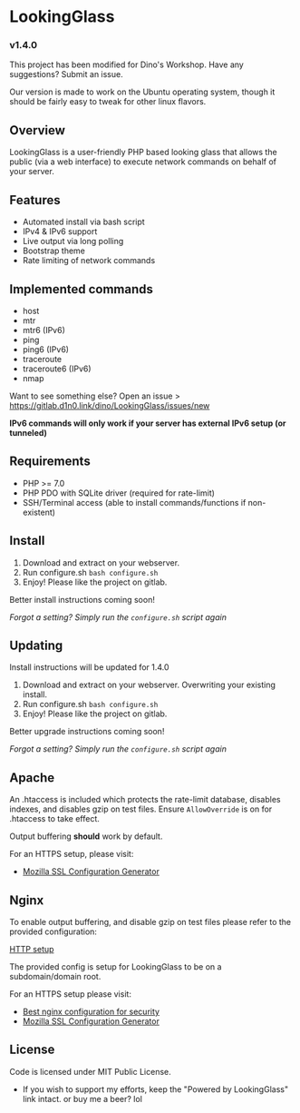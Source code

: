# LookingGlass
### v1.4.0

This project has been modified for Dino's Workshop. Have any suggestions? Submit an issue.

Our version is made to work on the Ubuntu operating system, though it should be fairly easy
to tweak for other linux flavors.

## Overview

LookingGlass is a user-friendly PHP based looking glass that allows the public (via a web interface)
to execute network commands on behalf of your server.

## Features

* Automated install via bash script
* IPv4 & IPv6 support
* Live output via long polling
* Bootstrap theme
* Rate limiting of network commands

## Implemented commands

* host
* mtr
* mtr6 (IPv6)
* ping
* ping6 (IPv6)
* traceroute
* traceroute6 (IPv6)
* nmap

Want to see something else? Open an issue > https://gitlab.d1n0.link/dino/LookingGlass/issues/new

__IPv6 commands will only work if your server has external IPv6 setup (or tunneled)__

## Requirements

* PHP >= 7.0
* PHP PDO with SQLite driver (required for rate-limit)
* SSH/Terminal access (able to install commands/functions if non-existent)

## Install

1. Download and extract on your webserver.
2. Run configure.sh ```bash configure.sh```
3. Enjoy! Please like the project on gitlab.

Better install instructions coming soon!

_Forgot a setting? Simply run the `configure.sh` script again_

## Updating

Install instructions will be updated for 1.4.0

1. Download and extract on your webserver. Overwriting your existing install.
2. Run configure.sh ```bash configure.sh```
3. Enjoy! Please like the project on gitlab.

Better upgrade instructions coming soon!

_Forgot a setting? Simply run the `configure.sh` script again_

## Apache

An .htaccess is included which protects the rate-limit database, disables indexes, and disables gzip on test files.
Ensure `AllowOverride` is on for .htaccess to take effect.

Output buffering __should__ work by default.

For an HTTPS setup, please visit:
- [Mozilla SSL Configuration Generator](https://mozilla.github.io/server-side-tls/ssl-config-generator/)

## Nginx

To enable output buffering, and disable gzip on test files please refer to the provided configuration:

[HTTP setup](LookingGlass/lookingglass-http.nginx.conf)

The provided config is setup for LookingGlass to be on a subdomain/domain root.

For an HTTPS setup please visit:
- [Best nginx configuration for security](http://tautt.com/best-nginx-configuration-for-security/)
- [Mozilla SSL Configuration Generator](https://mozilla.github.io/server-side-tls/ssl-config-generator/)

## License

Code is licensed under MIT Public License.

* If you wish to support my efforts, keep the "Powered by LookingGlass" link intact. or buy me a beer? lol
